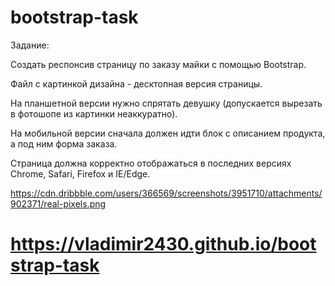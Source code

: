 # bootstrap-task
Задание:

Создать респонсив страницу по заказу майки с помощью Bootstrap.

Файл с картинкой дизайна - десктопная версия страницы.

На планшетной версии нужно спрятать девушку (допускается вырезать в фотошопе из картинки неаккуратно).

На мобильной версии сначала должен идти блок с описанием продукта, а под ним форма заказа.

Страница должна корректно отображаться в последних версиях Chrome, Safari, Firefox и IE/Edge.

https://cdn.dribbble.com/users/366569/screenshots/3951710/attachments/902371/real-pixels.png

# https://vladimir2430.github.io/bootstrap-task
